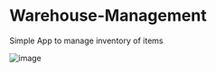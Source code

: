 # Warehouse-Management
Simple App to manage inventory of items

![image](https://drive.google.com/file/d/1Ep9bQhTr8DXmmgzBSKc18jVI6h5SI5za/view?usp=sharing)
